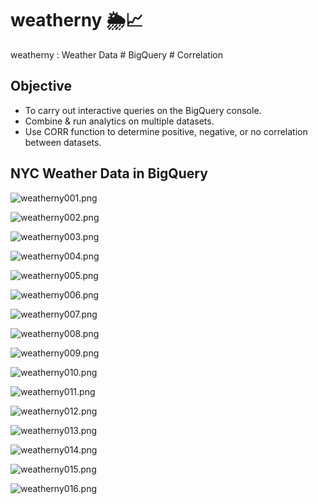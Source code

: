 # weatherny 🌦️📈
weatherny : Weather Data # BigQuery # Correlation 


## Objective
- To carry out interactive queries on the BigQuery console.
- Combine & run analytics on multiple datasets.
- Use CORR function to determine positive, negative, or no correlation between datasets.


## NYC Weather Data in BigQuery

![weatherny001.png](./media/weatherny001.png)

![weatherny002.png](./media/weatherny002.png)

![weatherny003.png](./media/weatherny003.png)

![weatherny004.png](./media/weatherny004.png)

![weatherny005.png](./media/weatherny005.png)

![weatherny006.png](./media/weatherny006.png)

![weatherny007.png](./media/weatherny007.png)

![weatherny008.png](./media/weatherny008.png)

![weatherny009.png](./media/weatherny009.png)

![weatherny010.png](./media/weatherny010.png)

![weatherny011.png](./media/weatherny011.png)

![weatherny012.png](./media/weatherny012.png)

![weatherny013.png](./media/weatherny013.png)

![weatherny014.png](./media/weatherny014.png)

![weatherny015.png](./media/weatherny015.png)

![weatherny016.png](./media/weatherny016.png)
